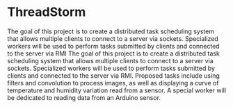 # ThreadStorm
The goal of this project is to create a distributed task scheduling system that allows multiple clients to connect to a server via sockets. Specialized workers will be used to perform tasks submitted by clients and connected to the server via RMI
The goal of this project is to create a distributed task scheduling system that allows multiple clients to connect to a server via sockets. Specialized workers will be used to perform tasks submitted by clients and connected to the server via RMI. Proposed tasks include using filters and convolution to process images, as well as displaying a curve of temperature and humidity variation read from a sensor. A special worker will be dedicated to reading data from an Arduino sensor.

